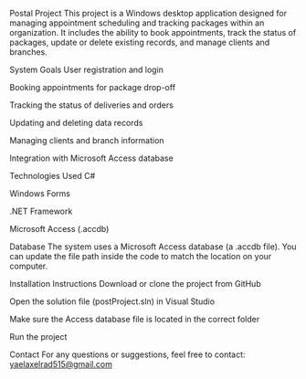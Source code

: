 Postal Project
This project is a Windows desktop application designed for managing appointment scheduling and tracking packages within an organization.
It includes the ability to book appointments, track the status of packages, update or delete existing records, and manage clients and branches.

System Goals
User registration and login

Booking appointments for package drop-off

Tracking the status of deliveries and orders

Updating and deleting data records

Managing clients and branch information

Integration with Microsoft Access database

Technologies Used
C#

Windows Forms

.NET Framework

Microsoft Access (.accdb)

Database
The system uses a Microsoft Access database (a .accdb file).
You can update the file path inside the code to match the location on your computer.

Installation Instructions
Download or clone the project from GitHub

Open the solution file (postProject.sln) in Visual Studio

Make sure the Access database file is located in the correct folder

Run the project

Contact
For any questions or suggestions, feel free to contact:
yaelaxelrad515@gmail.com
